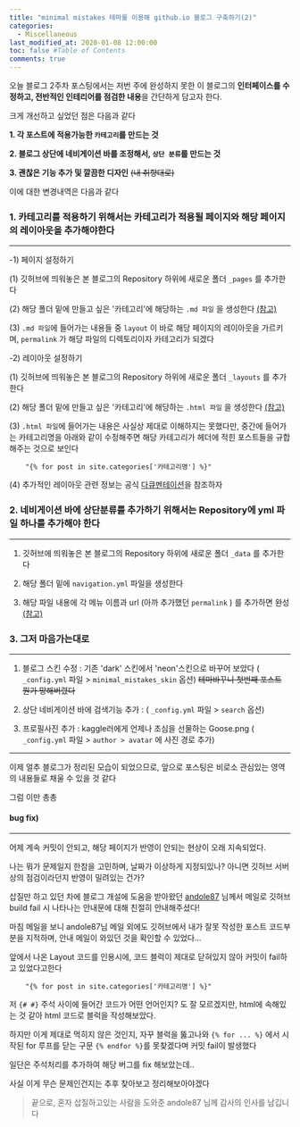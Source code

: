 ```yaml
---
title: "minimal mistakes 테마를 이용해 github.io 블로그 구축하기(2)"
categories: 
  - Miscellaneous
last_modified_at: 2020-01-08 12:00:00
toc: false #Table of Contents
comments: true
---
```


오늘 블로그 2주차 포스팅에서는 저번 주에 완성하지 못한 이 블로그의 **인터페이스를 수정하고, 전반적인 인테리어를 점검한 내용**을 간단하게 담고자 한다.

크게 개선하고 싶었던 점은 다음과 같다

**1. 각 포스트에 적용가능한 `카테고리`를 만드는 것**   

**2. 블로그 상단에 네비게이션 바를 조정해서, `상단 분류`를 만드는 것**    

**3. 괜찮은 기능 추가 및 깔끔한 디자인** ~~(내 취향대로)~~



이에 대한 변경내역은 다음과 같다


### 1. 카테고리를 적용하기 위해서는 카테고리가 적용될 페이지와 해당 페이지의 레이아웃을 추가해야한다
------

  -1) 페이지 설정하기
  
   (1) 깃허브에 띄워놓은 본 블로그의 Repository 하위에 새로운 폴더 `_pages` 를 추가한다   
   
   (2) 해당 폴더 밑에 만들고 싶은 '카테고리'에 해당하는 `.md 파일` 을 생성한다 [(참고)](https://github.com/ehyun0128/ehyun0128.github.io/tree/master/_pages)   
   
   (3) `.md 파일`에 들어가는 내용들 중 `layout` 이 바로 해당 페이지의 레이아웃을 가르키며, `permalink` 가 해당 파일의 디렉토리이자 카테고리가 되겠다   
    
  -2) 레이아웃 설정하기
  
  (1) 깃허브에 띄워놓은 본 블로그의 Repository 하위에 새로운 폴더 `_layouts` 를 추가한다    
  
  (2) 해당 폴더 밑에 만들고 싶은 '카테고리'에 해당하는 `.html 파일` 을 생성한다 [(참고)](https://github.com/ehyun0128/ehyun0128.github.io/tree/master/_layouts)    
  
  (3) `.html 파일`에 들어가는 내용은 사실상 제대로 이해하지는 못했다만, 중간에 들어가는 카테고리명을 아래와 같이 수정해주면 해당 카테고리가 헤더에 적힌 포스트들을 규합해주는 것으로 보인다
  
```
    "{% for post in site.categories['카테고리명'] %}"
```

  (4) 추가적인 레이아웃 관련 정보는 공식 [다큐멘테이션](https://mmistakes.github.io/minimal-mistakes/docs/layouts/)을 참조하자    
  

### 2. 네비게이션 바에 상단분류를 추가하기 위해서는 Repository에 yml 파일 하나를 추가해야 한다
------

1) 깃허브에 띄워놓은 본 블로그의 Repository 하위에 새로운 폴더 `_data` 를 추가한다    

2) 해당 폴더 밑에 `navigation.yml` 파일을 생성한다   

3) 해당 파일 내용에 각 메뉴 이름과 url (아까 추가했던 `permalink` ) 를 추가하면 완성 [(참고)](https://mmistakes.github.io/minimal-mistakes/docs/navigation/)    


### 3. 그저 마음가는대로
------

1) 블로그 스킨 수정 : 기존 'dark' 스킨에서 'neon'스킨으로 바꾸어 보았다 ( `_config.yml` 파일 > `minimal_mistakes_skin` 옵션) ~~테마바꾸니 첫번째 포스트 뭔가 망해버렸다~~    

2) 상단 네비게이션 바에 검색기능 추가 : ( `_config.yml` 파일 > `search` 옵션)    

3) 프로필사진 추가 : kaggle러에게 언제나 초심을 선물하는 Goose.png ( `_config.yml` 파일 > `author > avatar` 에 사진 경로 추가)

------



이제 얼추 블로그가 정리된 모습이 되었으므로, 앞으로 포스팅은 비로소 관심있는 영역의 내용들로 채울 수 있을 것 같다

그럼 이만 총총


#### bug fix)
------

어제 계속 커밋이 안되고, 해당 페이지가 반영이 안되는 현상이 오래 지속되었다.

나는 뭐가 문제일지 한참을 고민하며, 날짜가 이상하게 지정되있나? 아니면 깃허브 서버 상의 점검이라던지 반영이 밀려있는 건가? 

삽질만 하고 있던 차에 블로그 개설에 도움을 받아왔던 [andole87](https://andole87.github.io/) 님께서 메일로 깃허브 build fail 시 나타나는 안내문에 대해 친절히 안내해주셨다!

마침 메일을 보니 andole87님 메일 외에도 깃허브에서 내가 잘못 작성한 포스트 코드부분을 지적하며, 안내 메일이 와있던 것을 확인할 수 있었다...

앞에서 나온 Layout 코드를 인용시에, 코드 블럭이 제대로 닫혀있지 않아 커밋이 fail하고 있었다고한다

```
    "{% for post in site.categories['카테고리명'] %}"
```

저 `{# #}` 주석 사이에 들어간 코드가 어떤 언어인지? 도 잘 모르겠지만, html에 속해있는 것 같아 html 코드로 블럭을 작성해보았다.

하지만 이게 제대로 먹히지 않은 것인지, 자꾸 블럭을 뚫고나와 `{% for ... %}` 에서 시작된 for 루프를 닫는 구문 `{% endfor %}`를 못찾겠다며 커밋 fail이 발생했다

일단은 주석처리를 추가하여 해당 버그를 fix 해보았는데..

사실 이게 무슨 문제인건지는 추후 찾아보고 정리해보아야겠다

> 끝으로, 혼자 삽질하고있는 사람을 도와준 andole87 님께 감사의 인사를 남깁니다
